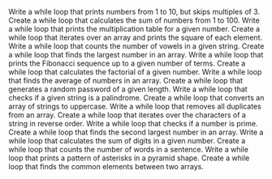 Write a while loop that prints numbers from 1 to 10, but skips multiples of 3.
Create a while loop that calculates the sum of numbers from 1 to 100.
Write a while loop that prints the multiplication table for a given number.
Create a while loop that iterates over an array and prints the square of each element.
Write a while loop that counts the number of vowels in a given string.
Create a while loop that finds the largest number in an array.
Write a while loop that prints the Fibonacci sequence up to a given number of terms.
Create a while loop that calculates the factorial of a given number.
Write a while loop that finds the average of numbers in an array.
Create a while loop that generates a random password of a given length.
Write a while loop that checks if a given string is a palindrome.
Create a while loop that converts an array of strings to uppercase.
Write a while loop that removes all duplicates from an array.
Create a while loop that iterates over the characters of a string in reverse order.
Write a while loop that checks if a number is prime.
Create a while loop that finds the second largest number in an array.
Write a while loop that calculates the sum of digits in a given number.
Create a while loop that counts the number of words in a sentence.
Write a while loop that prints a pattern of asterisks in a pyramid shape.
Create a while loop that finds the common elements between two arrays.
